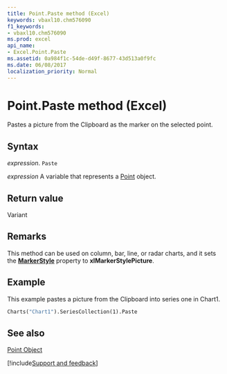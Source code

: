 ```yaml
---
title: Point.Paste method (Excel)
keywords: vbaxl10.chm576090
f1_keywords:
- vbaxl10.chm576090
ms.prod: excel
api_name:
- Excel.Point.Paste
ms.assetid: 0a984f1c-54de-d49f-8677-43d513a0f9fc
ms.date: 06/08/2017
localization_priority: Normal
---
```



# Point.Paste method (Excel)

Pastes a picture from the Clipboard as the marker on the selected point.


## Syntax

_expression_. `Paste`

_expression_ A variable that represents a [Point](Excel.Point-graph-object.md) object.


## Return value

Variant


## Remarks

This method can be used on column, bar, line, or radar charts, and it sets the  **[MarkerStyle](Excel.Point.MarkerStyle.md)** property to **xlMarkerStylePicture**.


## Example

This example pastes a picture from the Clipboard into series one in Chart1.


```vb
Charts("Chart1").SeriesCollection(1).Paste
```


## See also


[Point Object](Excel.Point(object).md)

[!include[Support and feedback](~/includes/feedback-boilerplate.md)]